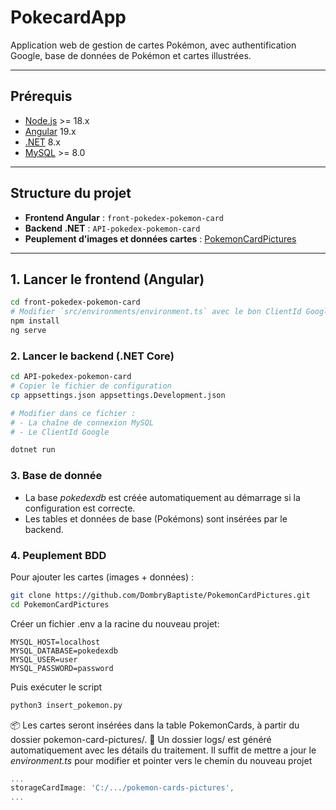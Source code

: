 # PokecardApp

Application web de gestion de cartes Pokémon, avec authentification Google, base de données de Pokémon et cartes illustrées.

---

## Prérequis

- [Node.js](https://nodejs.org/) >= 18.x
- [Angular](https://angular.io/) 19.x
- [.NET](https://dotnet.microsoft.com/en-us/download) 8.x
- [MySQL](https://www.mysql.com/) >= 8.0

---

## Structure du projet

- **Frontend Angular** : `front-pokedex-pokemon-card`
- **Backend .NET** : `API-pokedex-pokemon-card`
- **Peuplement d’images et données cartes** : [PokemonCardPictures](https://github.com/DombryBaptiste/PokemonCardPictures)

---

## 1. Lancer le frontend (Angular)

```bash
cd front-pokedex-pokemon-card
# Modifier `src/environments/environment.ts` avec le bon ClientId Google
npm install
ng serve
```

### 2. Lancer le backend (.NET Core)
```bash
cd API-pokedex-pokemon-card
# Copier le fichier de configuration
cp appsettings.json appsettings.Development.json

# Modifier dans ce fichier :
# - La chaîne de connexion MySQL
# - Le ClientId Google

dotnet run
```


### 3. Base de donnée

- La base *pokedexdb* est créée automatiquement au démarrage si la configuration est correcte.
- Les tables et données de base (Pokémons) sont insérées par le backend.

### 4. Peuplement BDD

Pour ajouter les cartes (images + données) :
```bash
git clone https://github.com/DombryBaptiste/PokemonCardPictures.git
cd PokemonCardPictures
```

Créer un fichier .env a la racine du nouveau projet:
```env
MYSQL_HOST=localhost
MYSQL_DATABASE=pokedexdb
MYSQL_USER=user
MYSQL_PASSWORD=password
```
Puis exécuter le script
```bash
python3 insert_pokemon.py
```

📦 Les cartes seront insérées dans la table PokemonCards, à partir du dossier pokemon-card-pictures/.
📁 Un dossier logs/ est généré automatiquement avec les détails du traitement.
Il suffit de mettre a jour le *environment.ts* pour modifier et pointer vers le chemin du nouveau projet
```ts
...
storageCardImage: 'C:/.../pokemon-cards-pictures',
...
```

